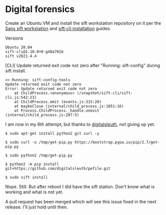 # Digital forensics

Create an Ubuntu VM and install the sift workstation repository on it per the [Sans sift workstation](https://www.sans.org/tools/sift-workstation) and [sift-cli installation](https://github.com/teamdfir/sift-cli#installation) guides.

Versions

    Ubuntu 20.04
    sift-cli@1.10.0+0-g48a701b
    sift v2021.4.4

[CLI] Update returned exit code not zero after "Running: sift-config" during sift install.

    >> Running: sift-config-tools
    Update returned exit code not zero
    Error: Update returned exit code not zero
        at ChildProcess.<anonymous> (/snapshot/sift-cli/sift-cli.js:542:23)
        at ChildProcess.emit (events.js:315:20)
        at maybeClose (internal/child_process.js:1051:16)
        at Process.ChildProcess._handle.onexit (internal/child_process.js:287:5)

I am now in my 6th attempt, but thanks to [digitalsleuth](https://github.com/digitalsleuth), not giving up yet.

    $ sudo apt-get install python2 git curl -y

    $ sudo curl -o /tmp/get-pip.py https://bootstrap.pypa.io/pip/2.7/get-pip.py

    $ sudo python2 /tmp/get-pip.py

    $ python2 -m pip install git+https://github.com/digitalsleuth/pefile.git

    $ sudo sift install
    
Nope. Still. But after reboot I did have the sift station. Don't know what is working and what is not yet.

A pull request has been merged which will see this issue fixed in the next release. I'll just hold until then.
